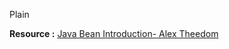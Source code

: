 
Plain 







**Resource :**
[Java Bean Introduction- Alex Theedom](https://youtu.be/n3KtOCWI-yU?si=6QXKKNS9w5kF0VbW)